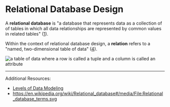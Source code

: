 # Relational Database Design

A **relational database** is "a database that represents data as a collection of of tables in which all data relationships are represented by common values in related tables" ([1](/LICENSE.md/#accompanying-textbook)).

Within the context of relational database design, a **relation** refers to a "named, two-dimensional table of data" ([4](/LICENSE.md/#accompanying-textbook)).

![a table of data where a row is called a tuple and a column is called an attribute](https://upload.wikimedia.org/wikipedia/commons/7/7c/Relational_database_terms.svg)

<hr>

Additional Resources:

 + [Levels of Data Modeling](http://www.1keydata.com/datawarehousing/data-modeling-levels.html)
 + https://en.wikipedia.org/wiki/Relational_database#/media/File:Relational_database_terms.svg
